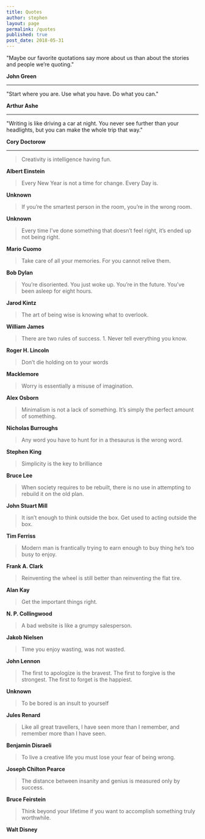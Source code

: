 ```yaml
---
title: Quotes
author: stephen
layout: page
permalink: /quotes
published: true
post_date: 2018-05-31
---
```


"Maybe our favorite quotations say more about us than about the stories and people we’re quoting." 

**John Green**

---

"Start where you are. Use what you have. Do what you can." 

**Arthur Ashe**

---

"Writing is like driving a car at night. You never see further than your headlights, but you can make the whole trip that way." 

**Cory Doctorow**

---

> Creativity is intelligence having fun.

**Albert Einstein**

> Every New Year is not a time for change. Every Day is.

**Unknown**


> If you’re the smartest person in the room, you’re in the wrong room.

**Unknown**


> Every time I’ve done something that doesn’t feel right, it’s ended up not being right.

**Mario Cuomo**


> Take care of all your memories. For you cannot relive them.

**Bob Dylan**


> You’re disoriented. You just woke up. You’re in the future. You’ve been asleep for eight hours.

**Jarod Kintz**


> The art of being wise is knowing what to overlook.

**William James**


> There are two rules of success. 1. Never tell everything you know.

**Roger H. Lincoln**

> Don’t die holding on to your words

**Macklemore**

> Worry is essentially a misuse of imagination.

**Alex Osborn**

> Minimalism is not a lack of something. It’s simply the perfect amount of something.

**Nicholas Burroughs**

> Any word you have to hunt for in a thesaurus is the wrong word.

**Stephen King**

> Simplicity is the key to brilliance

**Bruce Lee**

> When society requires to be rebuilt, there is no use in attempting to rebuild it on the old plan.

**John Stuart Mill**

> It isn’t enough to think outside the box. Get used to acting outside the box.

**Tim Ferriss**

> Modern man is frantically trying to earn enough to buy thing he’s too busy to enjoy.

**Frank A. Clark**

> Reinventing the wheel is still better than reinventing the flat tire.

**Alan Kay**

> Get the important things right.

**N. P. Collingwood**

> A bad website is like a grumpy salesperson.

**Jakob Nielsen**

> Time you enjoy wasting, was not wasted.

**John Lennon**

> The first to apologize is the bravest. The first to forgive is the strongest. The first to forget is the happiest.

**Unknown**

> To be bored is an insult to yourself

**Jules Renard**

> Like all great travellers, I have seen more than I remember, and remember more than I have seen.

**Benjamin Disraeli**

> To live a creative life you must lose your fear of being wrong.

**Joseph Chilton Pearce**

> The distance between insanity and genius is measured only by success.

**Bruce Feirstein**

> Think beyond your lifetime if you want to accomplish something truly worthwhile.

**Walt Disney**
